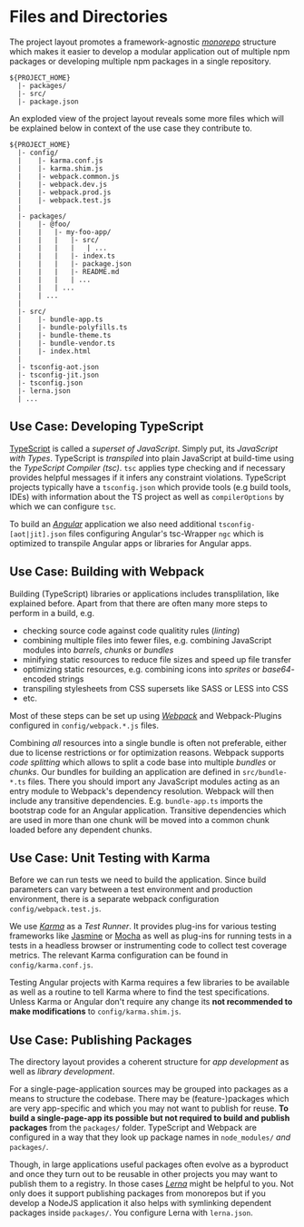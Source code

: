 # Files and Directories

The project layout promotes a framework-agnostic *[monorepo](https://github.com/lerna/lerna#readme)*
structure which makes it easier to develop a modular application out of multiple
npm packages or developing multiple npm packages in a single repository.

```
${PROJECT_HOME}
  |- packages/
  |- src/
  |- package.json
```

An exploded view of the project layout reveals some more files which will
be explained below in context of the use case they contribute to.

```
${PROJECT_HOME}
  |- config/
  |    |- karma.conf.js
  |    |- karma.shim.js
  |    |- webpack.common.js
  |    |- webpack.dev.js
  |    |- webpack.prod.js
  |    |- webpack.test.js
  |
  |- packages/
  |    |- @foo/
  |    |   |- my-foo-app/
  |    |   |   |- src/
  |    |   |   |   | ...
  |    |   |   |- index.ts
  |    |   |   |- package.json
  |    |   |   |- README.md
  |    |   |   | ...
  |    |   | ...
  |    | ...
  |
  |- src/
  |    |- bundle-app.ts
  |    |- bundle-polyfills.ts
  |    |- bundle-theme.ts
  |    |- bundle-vendor.ts
  |    |- index.html
  |
  |- tsconfig-aot.json
  |- tsconfig-jit.json
  |- tsconfig.json
  |- lerna.json
  | ...
```

## Use Case: Developing TypeScript

[TypeScript](https://www.typescriptlang.org) is called a *superset of JavaScript*.
Simply put, its *JavaScript with Types*. TypeScript is *transpiled* into plain
JavaScript at build-time using the *TypeScript Compiler (tsc)*.  `tsc` applies
type checking and if necessary provides helpful messages if it infers any
constraint violations. TypeScript projects typically have a `tsconfig.json` which
provide tools (e.g build tools, IDEs) with information about the TS project as well
as `compilerOptions` by which we can configure `tsc`.

To build an *[Angular](https://angular.io/)* application we also need additional
`tsconfig-[aot|jit].json` files configuring Angular's tsc-Wrapper `ngc` which is
optimized to transpile Angular apps or libraries for Angular apps.

## Use Case: Building with Webpack

Building (TypeScript) libraries or applications includes transplilation, like
explained before. Apart from that there are often many more steps to perform in
a build, e.g.

- checking source code against code qualitity rules (*linting*)
- combining multiple files into fewer files, e.g. combining JavaScript modules into *barrels*, *chunks* or *bundles*
- minifying static resources to reduce file sizes and speed up file transfer
- optimizing static resources, e.g. combining icons into *sprites* or *base64*-encoded strings
- transpiling stylesheets from CSS supersets like SASS or LESS into CSS
- etc.

Most of these steps can be set up using *[Webpack](https://webpack.js.org)* and
Webpack-Plugins configured in `config/webpack.*.js` files.

Combining *all* resources into a single bundle is often not preferable, either
due to license restrictions or for optimization reasons. Webpack supports
*code splitting* which allows to split a code base into multiple *bundles*
or *chunks*. Our bundles for building an application are defined in
`src/bundle-*.ts` files. There you should import any JavaScript modules acting
as an entry module to Webpack's dependency resolution. Webpack will then include
any transitive dependencies. E.g. `bundle-app.ts` imports the bootstrap code for
an Angular application. Transitive dependencies which are used in more than one
chunk will be moved into a common chunk loaded before any dependent chunks.

## Use Case: Unit Testing with Karma

Before we can run tests we need to build the application. Since build parameters
can vary between a test environment and production environment, there is a
separate webpack configuration `config/webpack.test.js`.

We use *[Karma](https://karma-runner.github.io)* as a *Test Runner*. It provides
plug-ins for various testing frameworks like [Jasmine](https://jasmine.github.io)
or [Mocha](https://mochajs.org/) as well as plug-ins for running tests in a
tests in a headless browser or instrumenting code to collect test coverage metrics.
The relevant Karma configuration can be found in `config/karma.conf.js`.

Testing Angular projects with Karma requires a few libraries to be available as
well as a routine to tell Karma where to find the test specifications. Unless
Karma or Angular don't require any change its **not recommended to make
modifications** to `config/karma.shim.js`.

## Use Case: Publishing Packages

The directory layout provides a coherent structure for *app development* as well
as *library development*.

For a single-page-application sources may be grouped into packages as a means to
structure the codebase. There may be (feature-)packages which are very app-specific
and which you may not want to publish for reuse. **To build a single-page-app its
possible but not required to build and publish packages** from the `packages/`
folder. TypeScript and Webpack are configured in a way that they look up package
names in `node_modules/` *and* `packages/`.

Though, in large applications useful packages often evolve as a byproduct and
once they turn out to be reusable in other projects you may want to publish them
to a registry. In those cases *[Lerna](https://github.com/lerna/lerna#readme)*
might be helpful to you. Not only does it support publishing packages from monorepos
but if you develop a NodeJS application it also helps with symlinking
dependent packages inside `packages/`. You configure Lerna with `lerna.json`.
